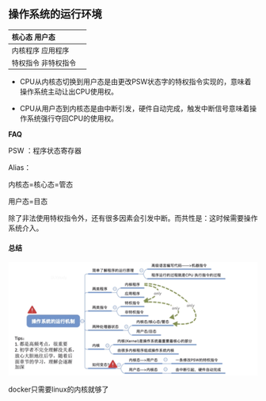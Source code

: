 ## 操作系统的运行环境



| 核心态      用户态   |      |
| :------------------- | ---- |
| 内核程序  应用程序   |      |
| 特权指令  非特权指令 |      |

- CPU从内核态切换到用户态是由更改PSW状态字的特权指令实现的，意味着操作系统主动让出CPU使用权。

- CPU从用户态到内核态是由中断引发，硬件自动完成，触发中断信号意味着操作系统强行夺回CPU的使用权。

**FAQ**

PSW ：程序状态寄存器

Alias：

内核态=核心态=管态

用户态=目态

除了非法使用特权指令外，还有很多因素会引发中断。而共性是：这时候需要操作系统介入。



#### 总结

![image-20190408154928086](assets/image-20190408154928086.png)














docker只需要linux的内核就够了